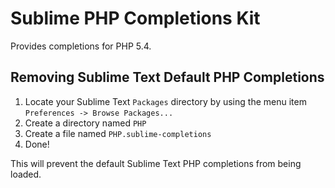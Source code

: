 Sublime PHP Completions Kit
===========================

Provides completions for PHP 5.4.

Removing Sublime Text Default PHP Completions
---------------------------------------------

1. Locate your Sublime Text `Packages` directory by using the menu item
   `Preferences -> Browse Packages...`
2. Create a directory named `PHP`
3. Create a file named `PHP.sublime-completions`
4. Done!

This will prevent the default Sublime Text PHP completions from being loaded.
